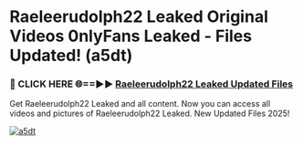 # Raeleerudolph22 Leaked Original Videos 0nlyFans Leaked - Files Updated! (a5dt)

<h3>🔴 CLICK HERE 🌐==►► <a href="https://tinyurl.com/2m67pmp6" rel="nofollow">Raeleerudolph22 Leaked Updated Files</a></h3>

Get Raeleerudolph22 Leaked and all content. Now you can access all videos and pictures of Raeleerudolph22 Leaked. New Updated Files 2025!

[![a5dt](https://i.imgur.com/H4QAA4z.gif)](https://tinyurl.com/2m67pmp6)